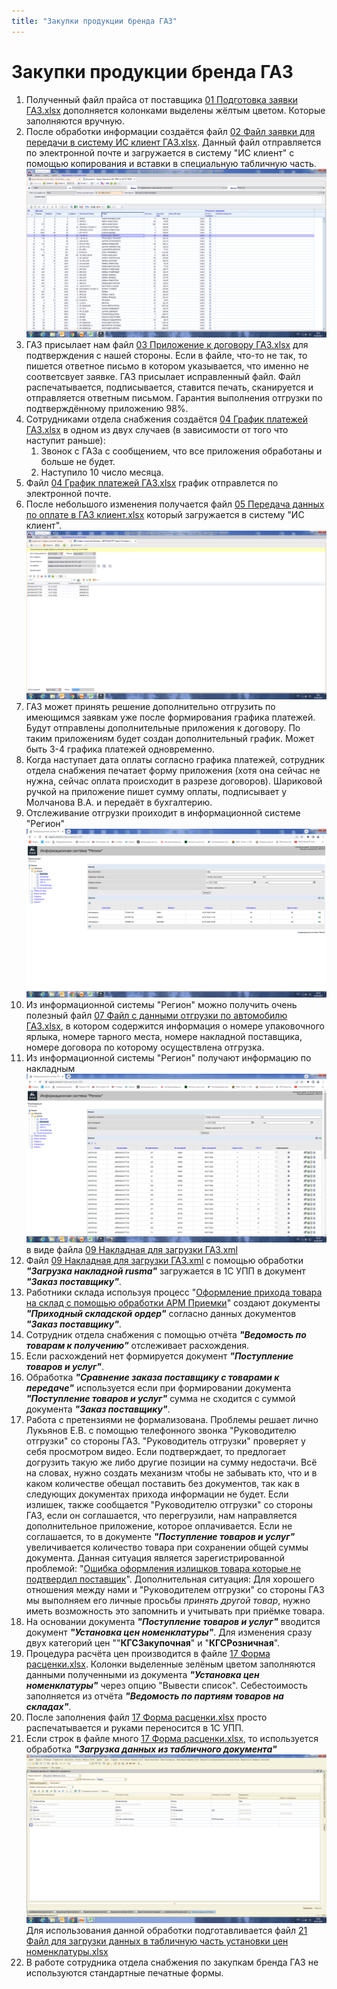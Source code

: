 ```yaml
---
title: "Закупки продукции бренда ГАЗ"
---
```


# Закупки продукции бренда ГАЗ

1. Полученный файл прайса от поставщика  [01 Подготовка заявки ГАЗ.xlsx](UPP/_attach/01_Подготовка_заявки_ГАЗ.xlsx) дополняется колонками выделены жёлтым цветом. Которые заполняются вручную.
2. После обработки информации создаётся файл [02 Файл заявки для передачи в систему ИС клиент ГАЗ.xlsx](UPP/_attach/02_Файл_заявки_для_передачи_в_систему_ИС_клиент_ГАЗ.xlsx). Данный файл отправляется по электронной почте и загружается в систему "ИС клиент" с помощью копирования и вставки в специальную табличную часть. ![](_attach/02_Загрузка_заявки_в_ИС_клиент_ГАЗ.png)
3. ГАЗ присылает нам файл [03 Приложение к договору ГАЗ.xlsx](UPP/_attach/03_Приложение_к_договору_ГАЗ.xlsx) для подтверждения с нашей стороны. Если в файле, что-то не так, то пишется ответное письмо в котором указывается, что именно не соответсвует заявке. ГАЗ присылает исправленный файл. Файл распечатывается, подписывается, ставится печать, сканируется и отправляется ответным письмом. Гарантия выполнения отгрузки по подтверждённому приложению 98%.
4. Сотрудниками отдела снабжения создаётся [04 График платежей ГАЗ.xlsx](UPP/_attach/04_График_платежей_ГАЗ.xlsx) в одном из двух случаев (в зависимости от того что наступит раньше):   
	1. Звонок с ГАЗа с сообщением, что все приложения обработаны и больше не будет.   
	2. Наступило 10 число месяца.
5. Файл [04 График платежей ГАЗ.xlsx](UPP/_attach/04_График_платежей_ГАЗ.xlsx) график отправлется по электронной почте.
6. После небольшого изменения получается файл [05 Передача данных по оплате в ГАЗ клиент.xlsx](UPP/_attach/05_Передача_данных_по_оплате_в_ГАЗ_клиент.xlsx) который загружается в систему "ИС клиент". ![](_attach/06_Загрузка_графика_платежей_в_ИС_Клиент.png)
7. ГАЗ может принять решение дополнительно отгрузить по имеющимся заявкам уже после формирования графика платежей. Будут отправлены дополнительные приложения к договору. По таким приложениям будет создан дополнительный график. Может быть 3-4 графика платежей одновременно.
8. Когда наступает дата оплаты согласно графика платежей, сотрудник отдела снабжения печатает форму приложения (хотя она сейчас не нужна, сейчас оплата происходит в разрезе договоров). Шариковой ручкой на приложение пишет сумму оплаты, подписывает у Молчанова В.А. и передаёт в бухгалтерию.
9. Отслеживание отгрузки проиходит в информационной системе "Регион" ![](_attach/06_Информация_по_отгрузке_ГАЗ_Регион.png)
10. Из информационной системы "Регион" можно получить очень полезный файл [07 Файл с данными отгрузки по автомобилю ГАЗ.xlsx](UPP/_attach/07_Файл_с_данными_отгрузки_по_автомобилю_ГАЗ.xlsx), в котором содержится информация о номере упаковочного ярлыка, номере тарного места, номере накладной поставщика, номере договора по которому осуществлена отгрузка.
11. Из информационной системы "Регион" получают информацию по накладным ![](_attach/08_Информация_по_накладным_ГАЗ_Регион.png) в виде файла [09 Накладная для загрузки ГАЗ.xml](UPP/_attach/09_Накладная_для_загрузки_ГАЗ.xml)
12. Файл [09 Накладная для загрузки ГАЗ.xml](UPP/_attach/09_Накладная_для_загрузки_ГАЗ.xml) с помощью обработки ***"Загрузка накладной rusma"*** загружается в 1С УПП в документ ***"Заказ поставщику"***.
13. Работники склада используя процесс "[Оформление прихода товара на склад с помощью обработки АРМ Приемки](UPP/Оформление%20прихода%20товара%20на%20склад%20с%20помощью%20обработки%20АРМ%20Приемки.md)" создают документы ***"Приходный складской ордер"*** согласно данных документов ***"Заказ поставщику"***. 
15. Сотрудник отдела снабжения с помощью отчёта ***"Ведомость по товарам к получению"*** отслеживает расхождения.
16. Если расхождений нет формируется документ ***"Поступление товаров и услуг"***.
17. Обработка ***"Сравнение заказа поставщику с товарами к передаче"*** используется если при формировании документа ***"Поступление товаров и услуг"*** сумма не сходится с суммой документа ***"Заказ поставщику"***.
18. Работа с претензиями не формализована. Проблемы решает лично Лукьянов Е.В. с помощью телефонного звонка "Руководителю отгрузки" со стороны ГАЗ. "Руководитель отгрузки" проверяет у себя просмотром видео. Если подтверждает, то предлогает догрузить такую же либо другие позиции на сумму недостачи. Всё на словах, нужно создать механизм чтобы не забывать кто, что и в каком количестве обещал поставить без документов, так как в следующих документах прихода информации не будет. Если излишек, также сообщается "Руководителю отгрузки" со стороны ГАЗ, если он соглашается, что перегрузили, нам направляется дополнительное приложение, которое оплачивается. Если не соглашается, то в документе ***"Поступление товаров и услуг"*** увеличивается количество товара при сохранении общей суммы документа. Данная ситуация является зарегистрированной проблемой: "[Ошибка оформления излишков товара которые не подтвердил поставщик](UPP/Ошибка%20оформления%20излишков%20товара%20которые%20не%20подтвердил%20поставщик.md)". Дополнительная ситуация: Для хорошего отношения между нами и "Руководителем отгрузки" со стороны ГАЗ мы выполняем его личные просьбы *принять другой товар*, нужно иметь возможность это запомнить и учитывать при приёмке товара.  
19. На основании документа ***"Поступление товаров и услуг"***  вводится документ ***"Установка цен номенклатуры"***. Для изменения сразу двух категорий цен ""**КГСЗакупочная**" и "**КГСРозничная**".
20. Процедура расчёта цен производится в файле [17 Форма расценки.xlsx](UPP/_attach/17_Форма_расценки.xlsx). Колонки выделенные зелёным цветом заполняются данными полученными из документа ***"Установка цен номенклатуры"*** через опцию "Вывести список". Себестоимость заполняется из отчёта ***"Ведомость по партиям товаров на складах"***.
21. После заполнения файл [17 Форма расценки.xlsx](UPP/_attach/17_Форма_расценки.xlsx) просто распечатывается и руками переносится в 1С УПП.
22. Если строк в файле много [17 Форма расценки.xlsx](UPP/_attach/17_Форма_расценки.xlsx), то используется обработка ***"Загрузка данных из табличного документа"***  ![](_attach/21_Использование_загрузки_данных_из_табличного_документа.png) Для использования данной обработки подготавливается файл [21 Файл для загрузки данных в табличную часть установки цен номенклатуры.xlsx](UPP/_attach/21_Файл_для_загрузки_данных_в_табличную_часть_установки_цен_номенклатуры.xlsx)
23. В работе сотрудника отдела снабжения по закупкам бренда ГАЗ не используются стандартные печатные формы.

